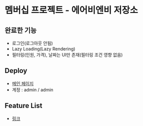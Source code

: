 # 멤버십 프로젝트 - 에어비엔비 저장소

## 완료한 기능

- 로그인(로그아웃 안됨)
- Lazy Loading(Lazy Rendering)
- 필터링(인원, 가격), 날짜는 UI만 존재(필터링 조건 영향 없음)

## Deploy

- [메인 페이지](http://106.10.34.142)
- 계정 : admin / admin

## Feature List

- [링크](./docs/feature_list.md)
